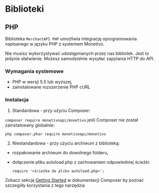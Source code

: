 # Biblioteki

## PHP

Biblioteka `MerchantAPI PHP` umożliwia integrację oprogramowania napisanego w języku PHP z systemem Monetivo.

<aside class="notice">
Nie musisz wykorzystywać udostępnianych przez nas bibliotek. Jest to jedynie ułatwienie. Możesz samodzielnie wysyłać zapytania HTTP do API.
</aside>

### Wymagania systemowe

- PHP w wersji 5.5 lub wyższej,
- zainstalowane rozszerzenie PHP cURL

### Instalacja

1. Standardowa - przy użyciu Composer:

`composer require monetivoapi/monetivo`
jeśli Composer nie został zainstalowany globalnie:

`php composer.phar require monetivoapi/monetivo`

2. Niestandardowa - przy użyciu archiwum z biblioteką:
  - rozpakowanie archiwum do dowolnego folderu,
  - dołączenie pliku autoload.php z zachowaniem odpowiedniej ścieżki:
  
    `require '<ścieżka do pliku autoload.php>';`
    
<aside class="notice">
Zobacz sekcję <a href="https://getcomposer.org/doc/00-intro.md">Getting Started</a> w dokumentacji Composer by poznać szczegóły korzystania z tego narzędzia
</aside>